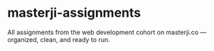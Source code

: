 # masterji-assignments
All assignments from the web development cohort on masterji.co — organized, clean, and ready to run. 
